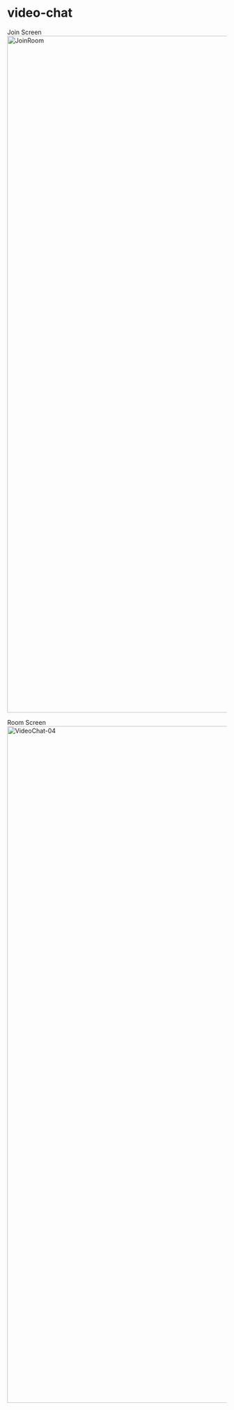 # video-chat

Join Screen
<img width="1552" alt="JoinRoom" src="https://user-images.githubusercontent.com/71759276/197321917-0c5a3733-1c4d-4523-b43e-a75f0764a221.png">

Room Screen
<img width="1552" alt="VideoChat-04" src="https://user-images.githubusercontent.com/71759276/197321913-a21ea252-c7be-4e13-a459-772f7e53fcaa.png">

